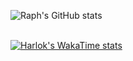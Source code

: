 ![Raph's GitHub stats](https://github-readme-stats.vercel.app/api?username=raphmwanza&show_icons=true&theme=radical)

<br>[![Harlok's WakaTime stats](https://github-readme-stats.vercel.app/api/wakatime?username=ffflabs)](https://github.com/raphmwanza/github-readme-stats)
